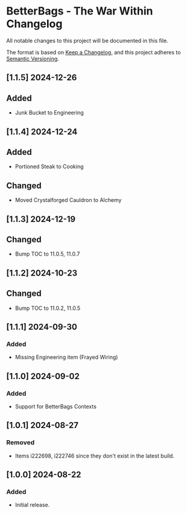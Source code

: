 # BetterBags - The War Within Changelog

All notable changes to this project will be documented in this file.

The format is based on [Keep a Changelog](https://keepachangelog.com/en/1.1.0/),
and this project adheres to [Semantic Versioning](https://semver.org/spec/v2.0.0.html).

## [1.1.5] 2024-12-26
## Added
- Junk Bucket to Engineering

## [1.1.4] 2024-12-24
## Added
- Portioned Steak to Cooking
## Changed
- Moved Crystalforged Cauldron to Alchemy

## [1.1.3] 2024-12-19
## Changed
- Bump TOC to 11.0.5, 11.0.7

## [1.1.2] 2024-10-23
## Changed
- Bump TOC to 11.0.2, 11.0.5

## [1.1.1] 2024-09-30
### Added
- Missing Engineering item (Frayed Wiring)

## [1.1.0] 2024-09-02
### Added
- Support for BetterBags Contexts

## [1.0.1] 2024-08-27
### Removed
- Items i222698, i222746 since they don't exist in the latest build.

## [1.0.0] 2024-08-22
### Added
- Initial release.
